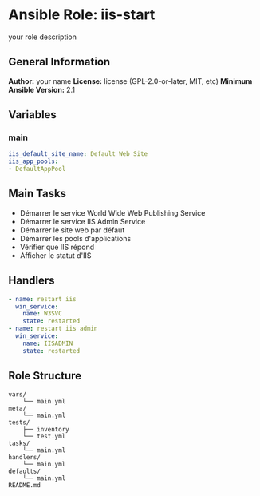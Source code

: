 # Ansible Role: iis-start

your role description

## General Information

**Author:** your name
**License:** license (GPL-2.0-or-later, MIT, etc)
**Minimum Ansible Version:** 2.1

## Variables

### main

```yaml
iis_default_site_name: Default Web Site
iis_app_pools:
- DefaultAppPool

```

## Main Tasks

- Démarrer le service World Wide Web Publishing Service
- Démarrer le service IIS Admin Service
- Démarrer le site web par défaut
- Démarrer les pools d'applications
- Vérifier que IIS répond
- Afficher le statut d'IIS

## Handlers

```yaml
- name: restart iis
  win_service:
    name: W3SVC
    state: restarted
- name: restart iis admin
  win_service:
    name: IISADMIN
    state: restarted

```

## Role Structure

```
vars/
    └── main.yml
meta/
    └── main.yml
tests/
    ├── inventory
    └── test.yml
tasks/
    └── main.yml
handlers/
    └── main.yml
defaults/
    └── main.yml
README.md
```